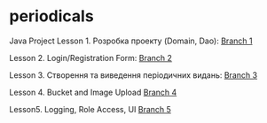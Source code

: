 # periodicals
Java Project
Lesson 1. Розробка проекту (Domain, Dao): [Branch 1](https://github.com/ana-radchuk/periodicals/tree/1-розробкаПроекту-domain-dao) 

Lesson 2. Login/Registration Form: [Branch 2](https://github.com/ana-radchuk/periodicals/tree/2-login/registrationForm)

Lesson 3. Створення та виведення періодичних видань: [Branch 3](https://github.com/ana-radchuk/periodicals/tree/3---СтворенняТаВиведенняПеріодичнихВидань)

Lesson 4. Bucket and Image Upload [Branch 4](https://github.com/ana-radchuk/periodicals/tree/4-bucket-imageUpload)

Lesson5. Logging, Role Access, UI [Branch 5](https://github.com/ana-radchuk/periodicals/tree/5-logging-roleAccess-UI)




